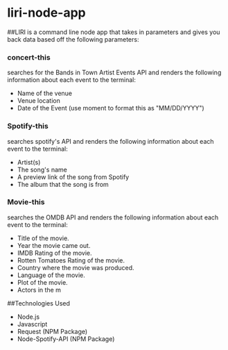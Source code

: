 # liri-node-app

##LIRI is a command line node app that takes in parameters and gives you back data based off the following parameters:

### concert-this

searches for the Bands in Town Artist Events API and renders the following information about each event to the terminal:

* Name of the venue
* Venue location
* Date of the Event (use moment to format this as "MM/DD/YYYY")



### Spotify-this

searches spotify's API and renders the following information about each event to the terminal:

* Artist(s)
* The song's name
* A preview link of the song from Spotify
* The album that the song is from

### Movie-this

searches the OMDB API and renders the following information about each event to the terminal:

   * Title of the movie.
   * Year the movie came out.
   * IMDB Rating of the movie.
   * Rotten Tomatoes Rating of the movie.
   * Country where the movie was produced.
   * Language of the movie.
   * Plot of the movie.
   * Actors in the m


##Technologies Used
* Node.js
* Javascript
* Request (NPM Package)
* Node-Spotify-API (NPM Package)





